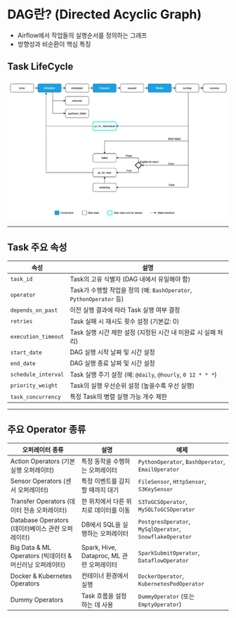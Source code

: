 # DAG란? (Directed Acyclic Graph)
- Airflow에서 작업들의 실행순서를 정의하는 그래프
- 방향성과 비순환이 핵심 특징

## Task LifeCycle
![alt text](image.png)

---

## Task 주요 속성
| 속성               | 설명                                                                 |
|--------------------|----------------------------------------------------------------------|
| `task_id`          | Task의 고유 식별자 (DAG 내에서 유일해야 함)                         |
| `operator`         | Task가 수행할 작업을 정의 (예: `BashOperator`, `PythonOperator` 등) |
| `depends_on_past`  | 이전 실행 결과에 따라 Task 실행 여부 결정                            |
| `retries`          | Task 실패 시 재시도 횟수 설정 (기본값: 0)                            |
| `execution_timeout`| Task 실행 시간 제한 설정 (지정된 시간 내 미완료 시 실패 처리)        |
| `start_date`       | DAG 실행 시작 날짜 및 시간 설정                                      |
| `end_date`         | DAG 실행 종료 날짜 및 시간 설정                                      |
| `schedule_interval`| Task 실행 주기 설정 (예: `@daily`, `@hourly`, `0 12 * * *`)          |
| `priority_weight`  | Task의 실행 우선순위 설정 (높을수록 우선 실행)                       |
| `task_concurrency` | 특정 Task의 병렬 실행 가능 개수 제한                                 |


---

## 주요 Operator 종류
| 오퍼레이터 종류                          | 설명                                         | 예제                                                        |
|------------------------------------------|----------------------------------------------|-------------------------------------------------------------|
| Action Operators (기본 실행 오퍼레이터)  | 특정 동작을 수행하는 오퍼레이터              | `PythonOperator`, `BashOperator`, `EmailOperator`           |
| Sensor Operators (센서 오퍼레이터)       | 특정 이벤트를 감지할 때까지 대기             | `FileSensor`, `HttpSensor`, `S3KeySensor`                   |
| Transfer Operators (데이터 전송 오퍼레이터) | 한 위치에서 다른 위치로 데이터를 이동         | `S3ToGCSOperator`, `MySQLToGCSOperator`                     |
| Database Operators (데이터베이스 관련 오퍼레이터) | DB에서 SQL을 실행하는 오퍼레이터             | `PostgresOperator`, `MySqlOperator`, `SnowflakeOperator`    |
| Big Data & ML Operators (빅데이터 & 머신러닝 오퍼레이터) | Spark, Hive, Dataproc, ML 관련 오퍼레이터     | `SparkSubmitOperator`, `DataflowOperator`                   |
| Docker & Kubernetes Operators            | 컨테이너 환경에서 실행                        | `DockerOperator`, `KubernetesPodOperator`                   |
| Dummy Operators                          | Task 흐름을 설정하는 데 사용                 | `DummyOperator` (또는 `EmptyOperator`)                      |
